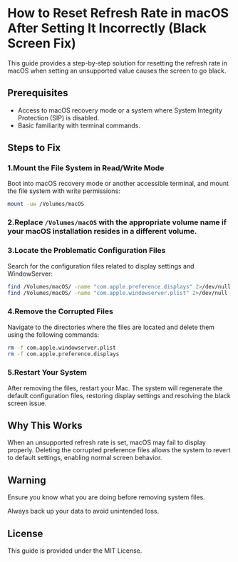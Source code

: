# How to Reset Refresh Rate in macOS After Setting It Incorrectly (Black Screen Fix)

This guide provides a step-by-step solution for resetting the refresh rate in macOS when setting an unsupported value causes the screen to go black.

## Prerequisites

- Access to macOS recovery mode or a system where System Integrity Protection (SIP) is disabled.
- Basic familiarity with terminal commands.

## Steps to Fix

### 1.Mount the File System in Read/Write Mode
Boot into macOS recovery mode or another accessible terminal, and mount the file system with write permissions:
```bash
mount -uw /Volumes/macOS
```
### 2.Replace `/Volumes/macOS` with the appropriate volume name if your macOS installation resides in a different volume.

### 3.Locate the Problematic Configuration Files
Search for the configuration files related to display settings and WindowServer:
```bash
find /Volumes/macOS/ -name "com.apple.preference.displays" 2>/dev/null
find /Volumes/macOS/ -name "com.apple.windowserver.plist" 2>/dev/null
```
### 4.Remove the Corrupted Files
Navigate to the directories where the files are located and delete them using the following commands:
```bash
rm -f com.apple.windowserver.plist
rm -f com.apple.preference.displays
```
### 5.Restart Your System
After removing the files, restart your Mac. The system will regenerate the default configuration files, restoring display settings and resolving the black screen issue.

## Why This Works

When an unsupported refresh rate is set, macOS may fail to display properly. Deleting the corrupted preference files allows the system to revert to default settings, enabling normal screen behavior.

## Warning

Ensure you know what you are doing before removing system files.

Always back up your data to avoid unintended loss.

## License

This guide is provided under the MIT License.

